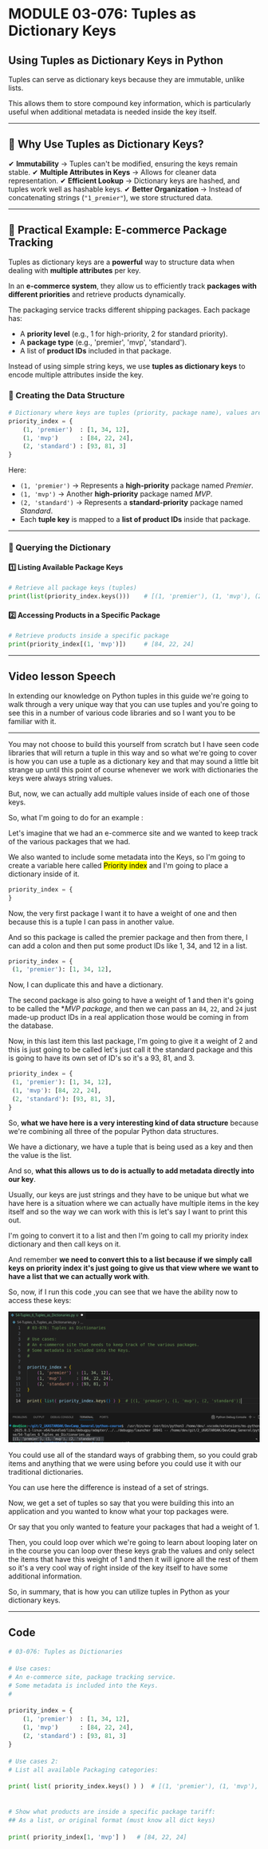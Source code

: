# MODULE 03-076: Tuples as Dictionary Keys

## Using Tuples as Dictionary Keys in Python

Tuples can serve as dictionary keys because they are immutable, unlike lists.   

This allows them to store compound key information, which is particularly useful when additional metadata is needed inside the key itself.

****

## 📌 Why Use Tuples as Dictionary Keys?

✔ **Immutability** → Tuples can't be modified, ensuring the keys remain stable.
✔ **Multiple Attributes in Keys** → Allows for cleaner data representation.
✔ **Efficient Lookup** → Dictionary keys are hashed, and tuples work well as hashable keys.
✔ **Better Organization** → Instead of concatenating strings (`"1_premier"`), we store structured data.

---

## 📌 Practical Example: E-commerce Package Tracking

Tuples as dictionary keys are a **powerful** way to structure data when dealing with **multiple attributes** per key.   

In an **e-commerce system**, they allow us to efficiently track **packages with different priorities** and retrieve products dynamically.

The packaging service tracks different shipping packages. Each package has:

- A **priority level** (e.g., 1 for high-priority, 2 for standard priority).
- A **package type** (e.g., 'premier', 'mvp', 'standard').
- A list of **product IDs** included in that package.

Instead of using simple string keys, we use **tuples as dictionary keys** to encode multiple attributes inside the key.

### **🔹 Creating the Data Structure**

```python
# Dictionary where keys are tuples (priority, package name), values are lists of product IDs
priority_index = {
    (1, 'premier')  : [1, 34, 12],
    (1, 'mvp')      : [84, 22, 24],
    (2, 'standard') : [93, 81, 3]
}
```

Here:

- `(1, 'premier')` → Represents a **high-priority** package named *Premier*.
- `(1, 'mvp')` → Another **high-priority** package named *MVP*.
- `(2, 'standard')` → Represents a **standard-priority** package named *Standard*.
- Each **tuple key** is mapped to a **list of product IDs** inside that package.

---

### **🔹 Querying the Dictionary**

#### **1️⃣ Listing Available Package Keys**

```python
# Retrieve all package keys (tuples)
print(list(priority_index.keys()))    # [(1, 'premier'), (1, 'mvp'), (2, 'standard')]
```

#### **2️⃣ Accessing Products in a Specific Package**

```python
# Retrieve products inside a specific package
print(priority_index[(1, 'mvp')])     # [84, 22, 24]    
```

****

## Video lesson Speech

In extending our knowledge on Python tuples in this guide we're going to walk through a very unique way that you can use tuples and you're going to see this in a number of various code libraries and so I want you to be familiar with it.

****

You may not choose to build this yourself from scratch but I have seen code libraries that will return a tuple in this way and so what we're going to cover is how you can use a tuple as a dictionary key and that may sound a little bit strange up until this point of course whenever we work with dictionaries the keys were always string values.

But, now, we can actually add multiple values inside of each one of those keys.   

So, what I'm going to do for an example :

Let's imagine that we had an e-commerce site and we wanted to keep track of the various packages that we had. 

We also wanted to include some metadata into the Keys, so I'm going to create a variable here called <mark>Priority index</mark> and I'm going to place a dictionary inside of it.

```python
priority_index = {
}
```

Now, the very first package I want it to have a weight of one and then because this is a tuple I can pass in another value.   

And so this package is called the premier package and then from there, I can add a 
colon and then put some product IDs like 1, 34, and 12 in a list.

```python
priority_index = {
 (1, 'premier'): [1, 34, 12],
```

Now, I can duplicate this and have a dictionary.   

The second package is also going to have a weight of 1 and then it's going to be called the **MVP package*,  and then we can pass an `84`, `22`, and `24` just made-up product 
IDs in a real application those would be coming in from the database.

Now, in this last item this last package, I'm going to give it a weight of 2 and this is just going to be called let's just call it the standard package and this is going to have its own set of ID's so it's a 93, 81, and 3.

```python
priority_index = {
 (1, 'premier'): [1, 34, 12],
 (1, 'mvp'): [84, 22, 24],
 (2, 'standard'): [93, 81, 3],
}
```

So, **what we have here is a very interesting kind of data structure** because we're combining all three of the popular Python data structures.  

 We have a dictionary, we have a tuple that is being used as a key and then the value is the list.   

And so, **what this allows us to do is actually to add metadata directly into our key**.

Usually, our keys are just strings and they have to be unique but what we have here is a situation where we can actually have multiple items in the key itself and so the way we can work with this is let's say I want to print this out.  

 I'm going to convert it to a list and then I'm going to call my priority index dictionary and then call keys on it.  

 And remember **we need to convert this to a list because if we simply call keys on priority index it's just going to give us that view where we want to have a list that we can actually work with**.

So, now, if I run this code ,you can see that we have the ability now to access these keys:

![large](./03-076_IMG1.png)

You could use all of the standard ways of grabbing them, so you could grab items and anything that we were using before you could use it with our traditional dictionaries. 

You can use here the difference is instead of a set of strings.   

Now, we get a set of tuples so say that you were building this into an application and you wanted to know what your top packages were.  

 Or say that you only wanted to feature your packages that had a weight of 1.

Then, you could loop over which we're going to learn about looping later on in the course you can loop over these keys grab the values and only select the items that have this weight of 1 and then it will ignore all the rest of them so it's a very cool way of right inside of the key itself to have some additional information.   

So, in summary, that is how you can utilize tuples in Python as your dictionary keys.

****

## Code

```python
# 03-076: Tuples as Dictionaries

# Use cases:
# An e-commerce site, package tracking service.
# Some metadata is included into the Keys.
# 

priority_index = {
    (1, 'premier')  : [1, 34, 12],
    (1, 'mvp')      : [84, 22, 24],
    (2, 'standard') : [93, 81, 3]
}

# Use cases 2:
# List all available Packaging categories:

print( list( priority_index.keys() ) )  # [(1, 'premier'), (1, 'mvp'), (2, 'standard')]


# Show what products are inside a specific package tariff:
## As a list, or original format (must know all dict keys)

print( priority_index[1, 'mvp'] )   # [84, 22, 24]
```
